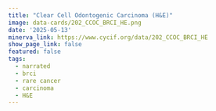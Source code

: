 ```yaml
---
title: "Clear Cell Odontogenic Carcinoma (H&E)"
image: data-cards/202_CCOC_BRCI_HE.png
date: '2025-05-13'
minerva_link: https://www.cycif.org/data/202_CCOC_BRCI_HE
show_page_link: false
featured: false
tags:
  - narrated
  - brci
  - rare cancer
  - carcinoma
  - H&E
---
```

